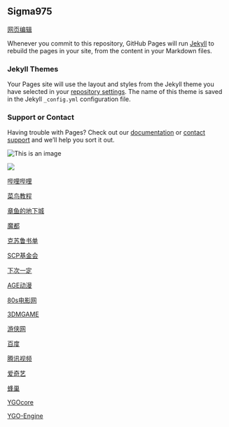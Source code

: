 ## Sigma975

[网页编辑](https://github.com/Sigma975/Sigma975.github.io/edit/main/index.md)

Whenever you commit to this repository, GitHub Pages will run [Jekyll](https://jekyllrb.com/) to rebuild the pages in your site, from the content in your Markdown files.

### Jekyll Themes

Your Pages site will use the layout and styles from the Jekyll theme you have selected in your [repository settings](https://github.com/Sigma975/Sigma975.github.io/settings/pages). The name of this theme is saved in the Jekyll `_config.yml` configuration file.

### Support or Contact

Having trouble with Pages? Check out our [documentation](https://docs.github.com/categories/github-pages-basics/) or [contact support](https://support.github.com/contact) and we’ll help you sort it out.


![This is an image](https://t7.baidu.com/it/u=4138435146,1856383332&fm=218&app=125&size=f242,150&n=0&f=PNG?s=8197C732DDA1FA133E526557030030B9&sec=1652288400&t=aa4a6db4ffc4ae2338f543d4c397ef5f)

<a href="https://www.bilibili.com/"><img src="https://t7.baidu.com/it/u=4138435146,1856383332&fm=218&app=125&size=f242,150&n=0&f=PNG?s=8197C732DDA1FA133E526557030030B9&sec=1652288400&t=aa4a6db4ffc4ae2338f543d4c397ef5f"></a>

[哔哩哔哩](https://www.bilibili.com/)

[菜鸟教程](https://www.runoob.com/)

[章鱼的地下城](https://www.cnmods.org/)

[魔都](https://www.cnmods.net/#/homePage)

[克苏鲁书单](https://www.douban.com/note/581689161/)

[SCP基金会](http://scp-wiki-cn.wikidot.com/)

[下次一定](https://www.iiice.cn/#/)

[AGE动漫](https://www.agemys.com/)

[80s电影网](https://www.80s.tw/)

[3DMGAME](https://www.3dmgame.com/)

[游侠网](https://www.ali213.net/)

[百度](https://www.baidu.com/)

[腾讯视频](https://v.qq.com/?ptag=qqbsc)

[爱奇艺](https://www.iqiyi.com/)

[蜂巢](https://666yun.men/#/dashboard)

[YGOcore](http://ygocore.ysepan.com/)

[YGO-Engine](https://www.ygo-sem.cn/index.html)
